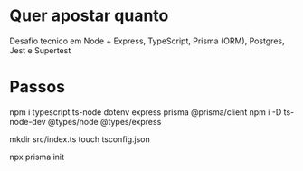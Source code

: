 # Quer apostar quanto
 Desafio tecnico em Node + Express, TypeScript, Prisma (ORM), Postgres, Jest e Supertest

# Passos

npm i typescript ts-node dotenv express prisma @prisma/client
npm i -D ts-node-dev @types/node @types/express

mkdir src/index.ts
touch tsconfig.json

npx prisma init